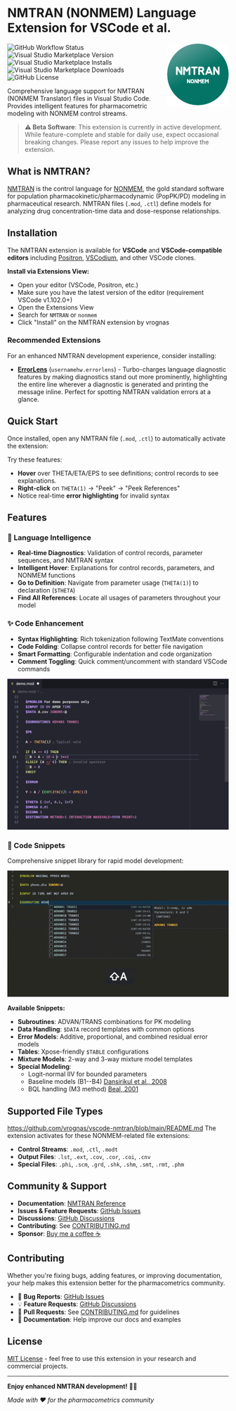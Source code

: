# NMTRAN (NONMEM) Language Extension for VSCode et al.

<img src="images/nmtran.png" align="right" height="140" alt="NMTRAN Logo" />

![GitHub Workflow Status](https://img.shields.io/github/actions/workflow/status/vrognas/vscode-nmtran/ci.yml)
![Visual Studio Marketplace Version](https://img.shields.io/visual-studio-marketplace/v/vrognas.nmtran)
![Visual Studio Marketplace Installs](https://img.shields.io/visual-studio-marketplace/i/vrognas.nmtran)
![Visual Studio Marketplace Downloads](https://img.shields.io/visual-studio-marketplace/d/vrognas.nmtran)
![GitHub License](https://img.shields.io/github/license/vrognas/vscode-nmtran)

Comprehensive language support for NMTRAN (NONMEM Translator) files in Visual Studio Code. Provides intelligent features for pharmacometric modeling with NONMEM control streams.

> **⚠️ Beta Software**:
> This extension is currently in active development.
> While feature-complete and stable for daily use, expect occasional breaking changes.
> Please report any issues to help improve the extension.
## What is NMTRAN?

[NMTRAN](https://nmhelp.tingjieguo.com) is the control language for [NONMEM](https://www.iconplc.com/solutions/technologies/nonmem/), the gold standard software for population pharmacokinetic/pharmacodynamic (PopPK/PD) modeling in pharmaceutical research.
NMTRAN files (`.mod`, `.ctl`) define models for analyzing drug concentration-time data and dose-response relationships.

## Installation

The NMTRAN extension is available for **VSCode** and **VSCode-compatible editors** including [Positron](https://github.com/posit-dev/positron), [VSCodium](https://vscodium.com/), and other VSCode clones.

**Install via Extensions View:**
- Open your editor (VSCode, Positron, etc.)
- Make sure you have the latest version of the editor (requirement VSCode v1.102.0+)
- Open the Extensions View
- Search for `NMTRAN` or `nonmem`
- Click "Install" on the NMTRAN extension by vrognas

### Recommended Extensions

For an enhanced NMTRAN development experience, consider installing:

- **[ErrorLens](https://marketplace.visualstudio.com/items?itemName=usernamehw.errorlens)** (`usernamehw.errorlens`) - Turbo-charges language diagnostic features by making diagnostics stand out more prominently, highlighting the entire line wherever a diagnostic is generated and printing the message inline.
Perfect for spotting NMTRAN validation errors at a glance.

## Quick Start

Once installed, open any NMTRAN file (`.mod`, `.ctl`) to automatically activate the extension:

Try these features:
- **Hover** over THETA/ETA/EPS to see definitions; control records to see explanations.
- **Right-click** on `THETA(1)` → "Peek" → "Peek References"
- Notice real-time **error highlighting** for invalid syntax

## Features

### 🧠 Language Intelligence

- **Real-time Diagnostics**: Validation of control records, parameter sequences, and NMTRAN syntax
- **Intelligent Hover**: Explanations for control records, parameters, and NONMEM functions
- **Go to Definition**: Navigate from parameter usage (`THETA(1)`) to declaration (`$THETA`)
- **Find All References**: Locate all usages of parameters throughout your model

### ✨ Code Enhancement

- **Syntax Highlighting**: Rich tokenization following TextMate conventions
- **Code Folding**: Collapse control records for better file navigation
- **Smart Formatting**: Configurable indentation and code organization
- **Comment Toggling**: Quick comment/uncomment with standard VSCode commands

![Syntax Highlighting Demo](images/demo_syntax-highlight.png)

### 📝 Code Snippets

Comprehensive snippet library for rapid model development:

![Snippet Demo](images/demo_advan-snippets.gif)

**Available Snippets:**
- **Subroutines**: ADVAN/TRANS combinations for PK modeling
- **Data Handling**: `$DATA` record templates with common options
- **Error Models**: Additive, proportional, and combined residual error models
- **Tables**: Xpose-friendly `$TABLE` configurations
- **Mixture Models**: 2-way and 3-way mixture model templates
- **Special Modeling**:
  - Logit-normal IIV for bounded parameters
  - Baseline models (B1--B4) [Dansirikul et al., 2008](https://doi.org/10.1007/s10928-008-9088-2)
  - BQL handling (M3 method) [Beal, 2001](https://doi.org/10.1023/a:1012299115260)

## Supported File Types
https://github.com/vrognas/vscode-nmtran/blob/main/README.md
The extension activates for these NONMEM-related file extensions:

- **Control Streams**: `.mod`, `.ctl`, `.modt`
- **Output Files**: `.lst`, `.ext`, `.cov`, `.cor`, `.coi`, `.cnv`
- **Special Files**: `.phi`, `.scm`, `.grd`, `.shk`, `.shm`, `.smt`, `.rmt`, `.phm`

## Community & Support

- **Documentation**: [NMTRAN Reference](https://nmhelp.tingjieguo.com)
- **Issues & Feature Requests**: [GitHub Issues](https://github.com/vrognas/vscode-nmtran/issues)
- **Discussions**: [GitHub Discussions](https://github.com/vrognas/vscode-nmtran/discussions)
- **Contributing**: See [CONTRIBUTING.md](CONTRIBUTING.md)
- **Sponsor**: [Buy me a coffee ☕](https://buymeacoffee.com/vrognas)

## Contributing

Whether you're fixing bugs, adding features, or improving documentation, your help makes this extension better for the pharmacometrics community.

- 🐛 **Bug Reports**: [GitHub Issues](https://github.com/vrognas/vscode-nmtran/issues)
- 💡 **Feature Requests**: [GitHub Discussions](https://github.com/vrognas/vscode-nmtran/discussions)
- 🔧 **Pull Requests**: See [CONTRIBUTING.md](CONTRIBUTING.md) for guidelines
- 📖 **Documentation**: Help improve our docs and examples

## License

[MIT License](LICENSE) - feel free to use this extension in your research and commercial projects.

---

**Enjoy enhanced NMTRAN development!** 🧬💊

*Made with ❤️ for the pharmacometrics community*
